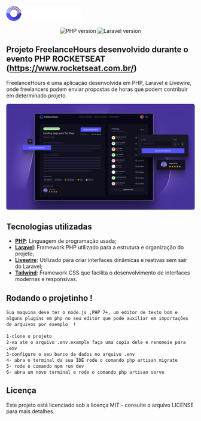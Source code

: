 <p align="center">

  ![preview](./logo.png)

</p>

<p align="center">
  <img alt="PHP version" src="https://img.shields.io/static/v1?label=php&message=8.2&color=18181B&labelColor=5354FD">
    <img alt="Laravel version" src="https://img.shields.io/static/v1?label=laravel&message=11.9&color=18181B&labelColor=5354FD">
</p>

## Projeto FreelanceHours desenvolvido durante o evento PHP ROCKETSEAT (https://www.rocketseat.com.br/)

FreelanceHours é uma aplicação desenvolvida em PHP, Laravel e Livewire, onde freelancers podem enviar propostas de horas que podem contribuir em determinado projeto.


  ![preview](./preview.png)
 

## Tecnologias utilizadas

- [**PHP**](https://www.php.net/): Linguagem de programação usada;
- [**Laravel**](https://laravel.com/): Framework PHP utilizado para a estrutura e organização do projeto;
- [**Livewire**](https://laravel-livewire.com/): Utilizado para criar interfaces dinâmicas e reativas sem sair do Laravel;
- [**Tailwind**](https://tailwindcss.com/): Framework CSS que facilita o desenvolvimento de interfaces modernas e responsivas.

## Rodando o projetinho !
```
Sua maquina deve ter o node.js ,PHP 7+, um editor de texto bom e alguns plugins em php no seu editor que pode auxiliar em importações de arquivos por exemplo  !

1-clone o projeto 
2-va ate o arquivo .env.example faça uma copia dele e renomeie para .env
3-configure o seu banco de dados no arquivo .env
4- abra o terminal da sua IDE rode o comando php artisan migrate 
5- rode o comando npm run dev 
6- abra um novo terminal e rode o comando php artisan serve 
```

## Licença

Este projeto está licenciado sob a licença MIT - consulte o arquivo LICENSE para mais detalhes.
